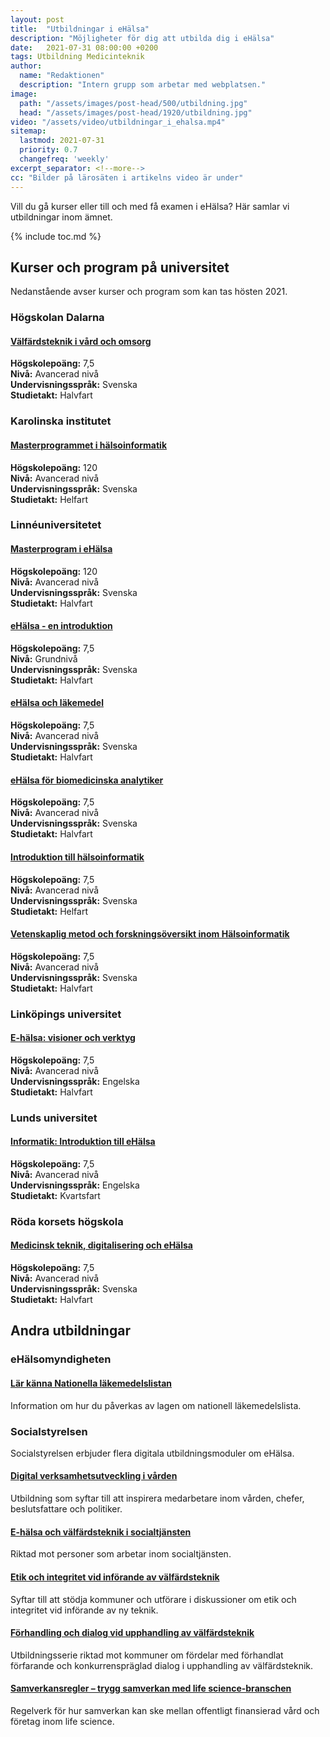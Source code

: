 ```yaml
---
layout: post
title:  "Utbildningar i eHälsa"
description: "Möjligheter för dig att utbilda dig i eHälsa"
date:   2021-07-31 08:00:00 +0200
tags: Utbildning Medicinteknik
author:
  name: "Redaktionen"
  description: "Intern grupp som arbetar med webplatsen."
image:
  path: "/assets/images/post-head/500/utbildning.jpg"
  head: "/assets/images/post-head/1920/utbildning.jpg"
video: "/assets/video/utbildningar_i_ehalsa.mp4"
sitemap:
  lastmod: 2021-07-31
  priority: 0.7
  changefreq: 'weekly'
excerpt_separator: <!--more-->
cc: "Bilder på lärosäten i artikelns video är under"
---
```

Vill du gå kurser eller till och med få examen i eHälsa? Här samlar vi utbildningar inom ämnet.
<!--more-->
{% include toc.md %}

## Kurser och program på universitet
Nedanstående avser kurser och program som kan tas hösten 2021.
### Högskolan Dalarna
#### [Välfärdsteknik i vård och omsorg](http://www.du.se/redirect/course.aspx?language=sv&code=ASA24M&applicationcode=H38HN)
**Högskolepoäng:** 7,5\
**Nivå:** Avancerad nivå\
**Undervisningsspråk:** Svenska\
**Studietakt:** Halvfart

### Karolinska institutet
#### [Masterprogrammet i hälsoinformatik](https://utbildning.ki.se/programme/5HI17/21-22)
**Högskolepoäng:** 120\
**Nivå:** Avancerad nivå\
**Undervisningsspråk:** Svenska\
**Studietakt:** Helfart

### Linnéuniversitetet
#### [Masterprogram i eHälsa](https://lnu.se/program/masterprogram-i-ehalsa/kalmar-distans-deltid-ht/)
**Högskolepoäng:** 120\
**Nivå:** Avancerad nivå\
**Undervisningsspråk:** Svenska\
**Studietakt:** Halvfart

#### [eHälsa - en introduktion](https://lnu.se/kurs/1XN009/20212/06406)
**Högskolepoäng:** 7,5\
**Nivå:** Grundnivå\
**Undervisningsspråk:** Svenska\
**Studietakt:** Halvfart

#### [eHälsa och läkemedel](https://lnu.se/kurs/4XN019/20212/07237)
**Högskolepoäng:** 7,5\
**Nivå:** Avancerad nivå\
**Undervisningsspråk:** Svenska\
**Studietakt:** Halvfart

#### [eHälsa för biomedicinska analytiker](https://lnu.se/kurs/4XN018/20212/06967)
**Högskolepoäng:** 7,5\
**Nivå:** Avancerad nivå\
**Undervisningsspråk:** Svenska\
**Studietakt:** Halvfart

#### [Introduktion till hälsoinformatik](https://lnu.se/kurs/4XN017/20212/06407)
**Högskolepoäng:** 7,5\
**Nivå:** Avancerad nivå\
**Undervisningsspråk:** Svenska\
**Studietakt:** Helfart

#### [Vetenskaplig metod och forskningsöversikt inom Hälsoinformatik](https://lnu.se/kurs/4XN014/20212/06408)
**Högskolepoäng:** 7,5\
**Nivå:** Avancerad nivå\
**Undervisningsspråk:** Svenska\
**Studietakt:** Halvfart

### Linköpings universitet
#### [E-hälsa: visioner och verktyg](https://liu.se/utbildning/kurs/8fa281)
**Högskolepoäng:** 7,5\
**Nivå:** Avancerad nivå\
**Undervisningsspråk:** Engelska\
**Studietakt:** Halvfart

### Lunds universitet
#### [Informatik: Introduktion till eHälsa](http://www.lu.se/lubas/i-uoh-lu-INFA44/21311)
**Högskolepoäng:** 7,5\
**Nivå:** Avancerad nivå\
**Undervisningsspråk:** Engelska\
**Studietakt:** Kvartsfart

### Röda korsets högskola
#### [Medicinsk teknik, digitalisering och eHälsa](https://www.rkh.se/utbildning/fristaende-kurser/)
**Högskolepoäng:** 7,5\
**Nivå:** Avancerad nivå\
**Undervisningsspråk:** Svenska\
**Studietakt:** Halvfart

## Andra utbildningar
### eHälsomyndigheten
#### [Lär känna Nationella läkemedelslistan](https://nll-utbildning.ehalsomyndigheten.se/)
Information om hur du påverkas av lagen om nationell läkemedelslista.

### Socialstyrelsen
Socialstyrelsen erbjuder flera digitala utbildningsmoduler om eHälsa.

#### [Digital verksamhetsutveckling i vården](https://socialstyrelsen.onlineacademy.se/external/play/16039)
Utbildning som syftar till att inspirera medarbetare inom vården, chefer, beslutsfattare och politiker.

#### [E-hälsa och välfärdsteknik i socialtjänsten](https://utbildning.socialstyrelsen.se/learn/course/external/view/elearning/105/eHalsa-och-valfardsteknik-i-socialtjansten)
Riktad mot personer som arbetar inom socialtjänsten.

#### [Etik och integritet vid införande av välfärdsteknik](https://utbildning.socialstyrelsen.se/learn/course/external/view/elearning/76/Etikochintegritetvidinf%C3%B6randeavv%C3%A4lf%C3%A4rdsteknik)
Syftar till att stödja kommuner och utförare i diskussioner om etik och integritet vid införande av ny teknik.

#### [Förhandling och dialog vid upphandling av välfärdsteknik](https://skr.se/skr/tjanster/evenemang/hittaevenemang/kalenderhandelser/forhandlingochdialogvidupphandlingavvalfardsteknik.52370.html)
Utbildningsserie riktad mot kommuner om fördelar med förhandlat förfarande och konkurrenspräglad dialog i upphandling av välfärdsteknik.

#### [Samverkansregler – trygg samverkan med life science-branschen](https://samverkansregler.utb.skr.se/)
Regelverk för hur samverkan kan ske mellan offentligt finansierad vård och företag inom life science.